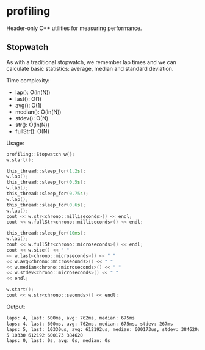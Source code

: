 # profiling
Header-only C++ utilities for measuring performance.

## Stopwatch

As with a traditional stopwatch, we remember lap times and we can calculate basic statistics: average, median and standard deviation.

Time complexity: 
- lap(): O(ln(N))
- last(): O(1)
- avg(): O(1)
- median(): O(ln(N))
- stdev(): O(N)
- str(): O(ln(N))
- fullStr(): O(N)

Usage:

``` C++
profiling::Stopwatch w{};
w.start();

this_thread::sleep_for(1.2s);
w.lap();
this_thread::sleep_for(0.5s);
w.lap();
this_thread::sleep_for(0.75s);
w.lap();
this_thread::sleep_for(0.6s);
w.lap();
cout << w.str<chrono::milliseconds>() << endl;
cout << w.fullStr<chrono::milliseconds>() << endl;

this_thread::sleep_for(10ms);
w.lap();
cout << w.fullStr<chrono::microseconds>() << endl;
cout << w.size() << " "
<< w.last<chrono::microseconds>() << " "
<< w.avg<chrono::microseconds>() << " "
<< w.median<chrono::microseconds>() << " "
<< w.stdev<chrono::microseconds>() << " "
<< endl;

w.start();
cout << w.str<chrono::seconds>() << endl;

```

Output:

``` bash
laps: 4, last: 600ms, avg: 762ms, median: 675ms
laps: 4, last: 600ms, avg: 762ms, median: 675ms, stdev: 267ms
laps: 5, last: 10330us, avg: 612192us, median: 600173us, stdev: 384620us
5 10330 612192 600173 384620 
laps: 0, last: 0s, avg: 0s, median: 0s
```
